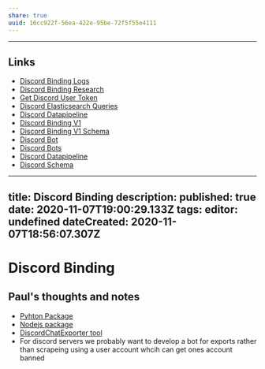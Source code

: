 ```yaml
---
share: true
uuid: 16cc922f-56ea-422e-95be-72f5f55e4111
---
```

---
## Links

* [Discord Binding Logs](/undefined)
* [Discord Binding Research](/undefined)
* [Get Discord User Token](/ac73189f-5952-456e-aadc-ef446f938071)
* [Discord Elasticsearch Queries](/755e7c50-f7f1-42d9-a6ac-d147103acd05)
* [Discord Datapipeline](/undefined)
* [Discord Binding V1](/ce890113-147e-4515-8d16-b9e0abf81cd2)
* [Discord Binding V1 Schema](/36bce7d0-c306-4903-873f-73fb60199312)
* [Discord Bot](/undefined)
* [Discord Bots](/undefined)
* [Discord Datapipeline](/undefined)
* [Discord Schema](/undefined)





---
title: Discord Binding
description: 
published: true
date: 2020-11-07T19:00:29.133Z
tags: 
editor: undefined
dateCreated: 2020-11-07T18:56:07.307Z
---

# Discord Binding


## Paul's thoughts and notes

* [Pyhton Package](https://discordpy.readthedocs.io/en/latest/)
* [Nodejs package](https://discord.js.org/)
* [DiscordChatExporter tool](https://github.com/Tyrrrz/DiscordChatExporter)
* For discord servers we probably want to develop a bot for exports rather than scrapeing using a user account whcih can get ones account banned